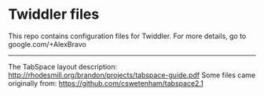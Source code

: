 Twiddler files
==============================

This repo contains configuration files for Twiddler.
For more details, go to google.com/+AlexBravo

-------------------


The TabSpace layout description: http://rhodesmill.org/brandon/projects/tabspace-guide.pdf
Some files came originally from: https://github.com/cswetenham/tabspace2.1
